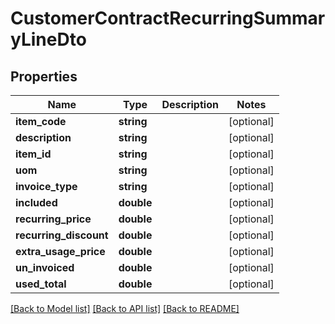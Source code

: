 # CustomerContractRecurringSummaryLineDto

## Properties
Name | Type | Description | Notes
------------ | ------------- | ------------- | -------------
**item_code** | **string** |  | [optional] 
**description** | **string** |  | [optional] 
**item_id** | **string** |  | [optional] 
**uom** | **string** |  | [optional] 
**invoice_type** | **string** |  | [optional] 
**included** | **double** |  | [optional] 
**recurring_price** | **double** |  | [optional] 
**recurring_discount** | **double** |  | [optional] 
**extra_usage_price** | **double** |  | [optional] 
**un_invoiced** | **double** |  | [optional] 
**used_total** | **double** |  | [optional] 

[[Back to Model list]](../README.md#documentation-for-models) [[Back to API list]](../README.md#documentation-for-api-endpoints) [[Back to README]](../README.md)


